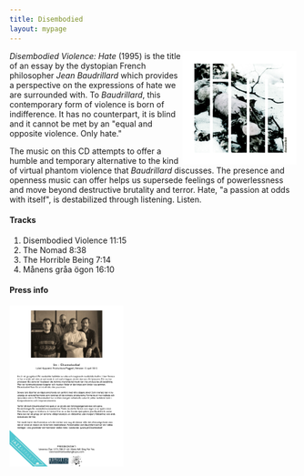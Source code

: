 ```yaml
---
title: Disembodied
layout: mypage
---
```


<img style="float: right" src="../media/img/disembodied200.png"> *Disembodied Violence: Hate* (1995) is the title of an essay by the dystopian French philosopher *Jean Baudrillard* which provides a perspective on the expressions of hate we are surrounded with. To *Baudrillard*, this contemporary form of violence is born of indifference. It has no counterpart, it is blind and it cannot be met by an "equal and opposite violence. Only hate." 

The music on this CD attempts to offer a humble and temporary alternative to the kind of virtual phantom violence that *Baudrillard* discusses. The presence and openness music can offer helps us supersede feelings of powerlessness and move beyond destructive brutality and terror. Hate, "a passion at odds with itself", is destabilized through listening. Listen.

#### Tracks

1. Disembodied Violence 11:15 
2. The Nomad 8:38
3. The Horrible Being 7:14
4. Månens gråa ögon 16:10

#### Press info

<img style="float: left" width="200px" src="../media/img/disemb-pressrelease.png">
